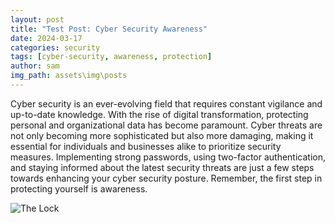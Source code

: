 ```yaml
---
layout: post
title: "Test Post: Cyber Security Awareness"
date: 2024-03-17
categories: security
tags: [cyber-security, awareness, protection]
author: sam
img_path: assets\img\posts
---
```


Cyber security is an ever-evolving field that requires constant vigilance and up-to-date knowledge. With the rise of digital transformation, protecting personal and organizational data has become paramount. Cyber threats are not only becoming more sophisticated but also more damaging, making it essential for individuals and businesses alike to prioritize security measures. Implementing strong passwords, using two-factor authentication, and staying informed about the latest security threats are just a few steps towards enhancing your cyber security posture. Remember, the first step in protecting yourself is awareness.

![The Lock](TestDalle.webp)
